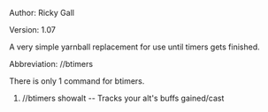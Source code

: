 Author: Ricky Gall

Version: 1.07

A very simple yarnball replacement for use until timers gets finished.

Abbreviation: //btimers

There is only 1 command for btimers.
 1. //btimers showalt -- Tracks your alt's buffs gained/cast 
